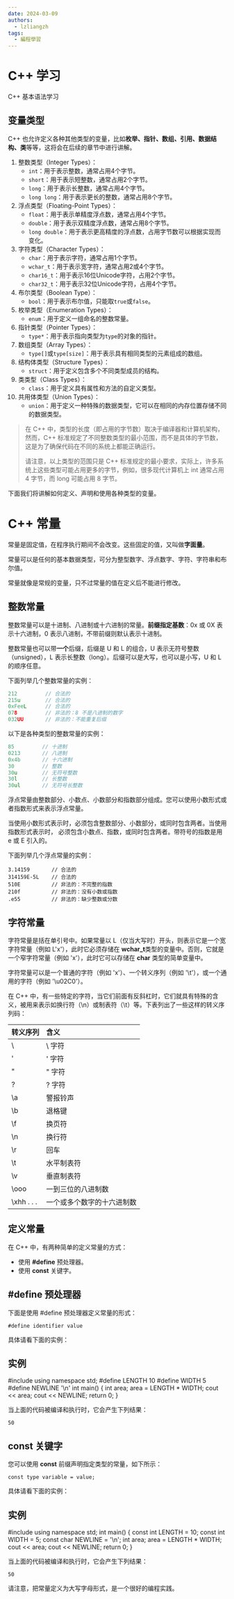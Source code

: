 ```yaml
---
date: 2024-03-09
authors:
  - lzliangzh
tags: 
  - 編程學習
---
```




# C++ 学习

C++ 基本语法学习

<!-- more -->

## 变量类型

C++ 也允许定义各种其他类型的变量，比如**枚举、指针、数组、引用、数据结构、类**等等，这将会在后续的章节中进行讲解。

1. 整数类型（Integer Types）：
   - `int`：用于表示整数，通常占用4个字节。
   - `short`：用于表示短整数，通常占用2个字节。
   - `long`：用于表示长整数，通常占用4个字节。
   - `long long`：用于表示更长的整数，通常占用8个字节。
2. 浮点类型（Floating-Point Types）：
   - `float`：用于表示单精度浮点数，通常占用4个字节。
   - `double`：用于表示双精度浮点数，通常占用8个字节。
   - `long double`：用于表示更高精度的浮点数，占用字节数可以根据实现而变化。
3. 字符类型（Character Types）：
   - `char`：用于表示字符，通常占用1个字节。
   - `wchar_t`：用于表示宽字符，通常占用2或4个字节。
   - `char16_t`：用于表示16位Unicode字符，占用2个字节。
   - `char32_t`：用于表示32位Unicode字符，占用4个字节。
4. 布尔类型（Boolean Type）：
   - `bool`：用于表示布尔值，只能取`true`或`false`。
5. 枚举类型（Enumeration Types）：
   - `enum`：用于定义一组命名的整数常量。
6. 指针类型（Pointer Types）：
   - `type*`：用于表示指向类型为`type`的对象的指针。
7. 数组类型（Array Types）：
   - `type[]`或`type[size]`：用于表示具有相同类型的元素组成的数组。
8. 结构体类型（Structure Types）：
   - `struct`：用于定义包含多个不同类型成员的结构。
9. 类类型（Class Types）：
   - `class`：用于定义具有属性和方法的自定义类型。
10. 共用体类型（Union Types）：
    - `union`：用于定义一种特殊的数据类型，它可以在相同的内存位置存储不同的数据类型。

> 在 C++ 中，类型的长度（即占用的字节数）取决于编译器和计算机架构，然而，C++ 标准规定了不同整数类型的最小范围，而不是具体的字节数，这是为了确保代码在不同的系统上都能正确运行。
>
> 请注意，以上类型的范围只是 C++ 标准规定的最小要求，实际上，许多系统上这些类型可能占用更多的字节，例如，很多现代计算机上 int 通常占用 4 字节，而 long 可能占用 8 字节。

下面我们将讲解如何定义、声明和使用各种类型的变量。



# C++ 常量

常量是固定值，在程序执行期间不会改变。这些固定的值，又叫做**字面量**。

常量可以是任何的基本数据类型，可分为整型数字、浮点数字、字符、字符串和布尔值。

常量就像是常规的变量，只不过常量的值在定义后不能进行修改。

## 整数常量

整数常量可以是十进制、八进制或十六进制的常量。**前缀指定基数**：0x 或 0X 表示十六进制，0 表示八进制，不带前缀则默认表示十进制。

整数常量也可以带**一个**后缀，后缀是 U 和 L 的组合，U 表示无符号整数（unsigned），L 表示长整数（long）。后缀可以是大写，也可以是小写，U 和 L 的顺序任意。

下面列举几个整数常量的实例：

```c++
212         // 合法的
215u        // 合法的
0xFeeL      // 合法的
078         // 非法的：8 不是八进制的数字
032UU       // 非法的：不能重复后缀
```

以下是各种类型的整数常量的实例：

```c++
85         // 十进制
0213       // 八进制 
0x4b       // 十六进制 
30         // 整数 
30u        // 无符号整数 
30l        // 长整数 
30ul       // 无符号长整数
```



浮点常量由整数部分、小数点、小数部分和指数部分组成。您可以使用小数形式或者指数形式来表示浮点常量。

当使用小数形式表示时，必须包含整数部分、小数部分，或同时包含两者。当使用指数形式表示时， 必须包含小数点、指数，或同时包含两者。带符号的指数是用 e 或 E 引入的。

下面列举几个浮点常量的实例：

```
3.14159       // 合法的 
314159E-5L    // 合法的 
510E          // 非法的：不完整的指数
210f          // 非法的：没有小数或指数
.e55          // 非法的：缺少整数或分数
```

## 字符常量

字符常量是括在单引号中。如果常量以 L（仅当大写时）开头，则表示它是一个宽字符常量（例如 L'x'），此时它必须存储在 **wchar_t**类型的变量中。否则，它就是一个窄字符常量（例如 'x'），此时它可以存储在 **char** 类型的简单变量中。

字符常量可以是一个普通的字符（例如 'x'）、一个转义序列（例如 '\t'），或一个通用的字符（例如 '\u02C0'）。

在 C++ 中，有一些特定的字符，当它们前面有反斜杠时，它们就具有特殊的含义，被用来表示如换行符（\n）或制表符（\t）等。下表列出了一些这样的转义序列码：

| 转义序列   | 含义                       |
| :--------- | :------------------------- |
| \\         | \ 字符                     |
| \'         | ' 字符                     |
| \"         | " 字符                     |
| \?         | ? 字符                     |
| \a         | 警报铃声                   |
| \b         | 退格键                     |
| \f         | 换页符                     |
| \n         | 换行符                     |
| \r         | 回车                       |
| \t         | 水平制表符                 |
| \v         | 垂直制表符                 |
| \ooo       | 一到三位的八进制数         |
| \xhh . . . | 一个或多个数字的十六进制数 |

## 定义常量

在 C++ 中，有两种简单的定义常量的方式：

- 使用 **#define** 预处理器。
- 使用 **const** 关键字。

## #define 预处理器

下面是使用 #define 预处理器定义常量的形式：

```
#define identifier value
```

具体请看下面的实例：

## 实例

\#include <iostream> using namespace std;  #define LENGTH 10    #define WIDTH  5 #define NEWLINE '\n'  int main() {    int area;        area = LENGTH * WIDTH;   cout << area;   cout << NEWLINE;   return 0; }

当上面的代码被编译和执行时，它会产生下列结果：

```
50
```

## const 关键字

您可以使用 **const** 前缀声明指定类型的常量，如下所示：

```
const type variable = value;
```

具体请看下面的实例：

## 实例

\#include <iostream> using namespace std;  int main() {   const int  LENGTH = 10;   const int  WIDTH  = 5;   const char NEWLINE = '\n';   int area;        area = LENGTH * WIDTH;   cout << area;   cout << NEWLINE;   return 0; }

当上面的代码被编译和执行时，它会产生下列结果：

```
50
```

请注意，把常量定义为大写字母形式，是一个很好的编程实践。